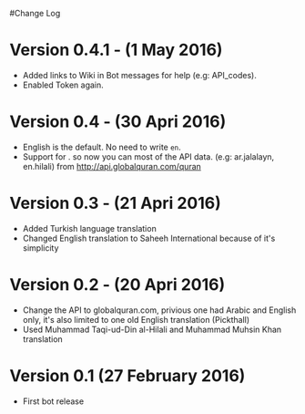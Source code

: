 #Change Log


Version 0.4.1 - (1 May 2016)
==========
 - Added links to Wiki in Bot messages for help (e.g: API_codes).
 - Enabled Token again.

Version 0.4 - (30 Apri 2016)
==========
 - English is the default. No need to write `en`.
 - Support for <lang>.<translation> so now you can most of the API data. (e.g: ar.jalalayn, en.hilali) from http://api.globalquran.com/quran

Version 0.3 - (21 Apri 2016)
==========
 - Added Turkish language translation
 - Changed English translation to Saheeh International because of it's simplicity

Version 0.2 - (20 Apri 2016)
==========
 - Change the API to globalquran.com, privious one had Arabic and English only, it's also limited to one old English translation (Pickthall)
 - Used Muhammad Taqi-ud-Din al-Hilali and Muhammad Muhsin Khan translation


Version 0.1 (27 February 2016)
==========
 - First bot release
